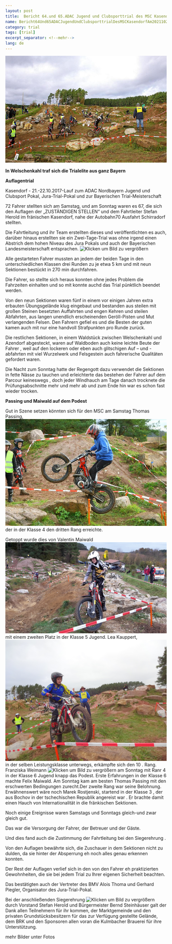 ```yaml
---
layout: post
title:  Bericht 64.und 65.ADAC Jugend und Clubsporttrial des MSC Kasendorf am 20./21.10.2017
name: Bericht64Und65ADACJugendUndClubsporttrialDesMSCKasendorfAm2021102017
category: trial
tags: [trial]
excerpt_separator: <!--mehr-->
lang: de
---
```

![Klicken um Bild zu vergrößern](https://raw.githubusercontent.com/msc-kasendorf/docker/master/docs/download/2754444_cms2image-fixedwidth-900x0_1pYbi5_13Jh2X.jpg)

**In Welschenkahl traf sich die Trialelite aus ganz Bayern**

<!--mehr-->

**Auflagentrial**


Kasendorf - 21.-22.10.2017-Lauf zum ADAC Nordbayern Jugend und Clubsport Pokal, Jura-Trial-Pokal und zur Bayerischen Trial-Meisterschaft

72  Fahrer stellten sich am Samstag, und am Sonntag waren es 67, die sich den Auflagen der „ZUSTÄNDIGEN STELLEN“ und dem Fahrtleiter Stefan Herold im fränischen Kasendorf, nahe der Autobahn70 Ausfahrt Schirradorf stellten.

<!--mehr-->

Die
Fahrtleitung
und
ihr
Team
erstellten
dieses
und
veröffentlichten
es
auch,
darüber
hinaus
erstellten
sie
ein
Zwei-Tage-Trial
was
ohne
irgend
einen
Abstrich
dem
hohen
Niveau
des
Jura
Pokals
und
auch der Bayerischen Landesmeisterschaft entsprachen.
![Klicken um Bild zu vergrößern](https://github.com/msc-kasendorf/docker/raw/7027b0945ad8dfdf75e5c883d883228eb3422e75/docs/download/DSC02271.JPG)

Alle
gestarteten
Fahrer
mussten
an
jedem
der
beiden
Tage
in
den
unterschiedlichen
Klassen
drei
Runden
zu
je
etwa
5
km
und
mit
neun
Sektionen
bestückt
in
270
min
durchfahren.

Die
Fahrer,
so
stellte
sich
heraus
konnten
ohne
jedes
Problem
die
Fahrzeiten
einhalten
und
so
mit
konnte auchd das Trial pünktlich beendet werden.

Von
den
neun
Sektionen
waren
fünf
in
einem
vor
einigen
Jahren
extra
erbauten
Übungsgelände
klug
eingebaut
und
bestanden
aus
steilen
mit
großen
Steinen
besetzten
Auffahrten
und
engen
Kehren
und
steilen
Abfahrten,
aus
langen
unendlich
erscheinenden
Geröll-Pisten
und
Mut
verlangenden
Felsen.
Den
Fahrern
gefiel
es
und
die
Besten
der
guten
kamen
auch
mit
nur
eine
handvoll
Strafpunkten
pro
Runde
zurück.

Die
restlichen
Sektionen,
in
einem
Waldstück
zwischen
Welschenkahl
und
Azendorf
abgesteckt,
waren
auf
Waldboden
auch
keine
leichte
Beute
der
Fahrer
,
weil
auf
den
lockeren
oder
eben
auch
glitschigen
Auf
–
und
-abfahrten
mit
viel
Wurzelwerk
und
Felsgestein
auch
fahrerische
Qualitäten gefordert waren.

Die
Nacht
zum
Sonntag
hatte
der
Regengott
dazu
verwendet
die
Sektionen
in
fette
Nässe
zu
tauchen
und
erleichterte
das
bestehen
der
Fahrer
auf
dem
Parcour
keineswegs
,
doch
jeder
Windhauch
am
Tage
danach
trocknete
die
Prüfungsabschnitte
mehr
und
mehr
ab
und
zum
Ende
hin war es schon fast wieder trocken.

**Passing und Maiwald auf dem Podest**

Gut
in
Szene
setzen
könnten
sich
für
den
MSC
am
Samstag
Thomas
Passing,
![Klicken um Bild zu vergrößern](https://github.com/msc-kasendorf/docker/raw/master/docs/download/2754445_cms2image-fixedwidth-900x0_1pYbi9_4MkqiA.jpg)
der
in
der
Klasse
4
den
dritten
Rang
erreichte.

Getoppt
wurde
dies
von
Valentin
Maiwald
![Klicken um Bild zu vergrößern](https://raw.githubusercontent.com/msc-kasendorf/docker/7027b0945ad8dfdf75e5c883d883228eb3422e75/docs/download/20171021_142127%20-%20Kopie.jpg)
mit
einem
zweiten
Platz
in
der
Klasse
5
Jugend.
Lea
Kauppert,
![Klicken um Bild zu vergrößern](https://raw.githubusercontent.com/msc-kasendorf/docker/7027b0945ad8dfdf75e5c883d883228eb3422e75/docs/download/DSC02285.JPG)
in
der
selben
Leistungsklasse
unterwegs,
erkämpfte
sich
den
10
.
Rang.
Franziska Weimann
![Klicken um Bild zu vergrößern](https://github.com/msc-kasendorf/docker/blob/master/docs/download/DSC02346.JPG?raw=trueverpasste) am Sonntag mit Ranr 4 in der Klasse 6 Jugend knapp das Podest.
Erste
Erfahrungen
in
der
Klasse
6
machte
Felix
Maiwald.
Am
Sonntag
kam
am
besten
Thomas
Passing
mit
den
erschwerten
Bedingungen zurecht.Der zweite Rang war seine Belohnung.
Erwähnenswert
wäre
noch
Marek
Rostjenski,
startend
in
der
Klasse
3
,
der
aus
Bochov
in
der
tschechischen
Republik
angereist
war
.
Er
brachte
damit einen Hauch von Internationalität in die fränkischen Sektionen.

Noch
einige
Ereignisse
waren
Samstags
und
Sonntags
gleich-und
zwar
gleich
gut.

Das
war
die
Versorgung
der
Fahrer,
der
Betreuer
und
der
Gäste.

Und
dies
fand
auch
die
Zustimmung
der
Fahrtleitung
bei
den
Siegerehrung
.

Von
den
Auflagen
bewährte
sich,
die
Zuschauer
in
dem
Sektionen
nicht
zu
dulden,
da
sie
hinter
der
Absperrung
eh
noch
alles
genau
erkennen
konnten.

Der
Rest
der
Auflagen
verlief
sich
in
den
von
den
Fahrer
eh
praktizierten
Gewohnheiten,
die
sie
bei
jedem
Trial
zu
Ihrer
eigenen
Sicherheit
beachten.

Das
bestätigten
auch
der
Vertreter
des
BMV
Alois Thoma und Gerhard Piegler, Organisator des Jura-Trial-Pokal.

Bei der anschließenden Siegerehrung
![Klicken um Bild zu vergrößern](https://github.com/msc-kasendorf/docker/raw/master/docs/DSC02361.JPG)
durch Vorstand Stefan Herold und Bürgermeister Bernd Steinhäuser galt der Dank allen Teilnehmern für ihr kommen, der Marktgemeinde und den privaten Grundstücksbesitzern für das zur Verfügung gestellte Gelände, dem BRK und den Sponsoren allen voran die Kulmbacher Brauerei für ihre Unterstützung.    

mehr Bilder unter Fotos




